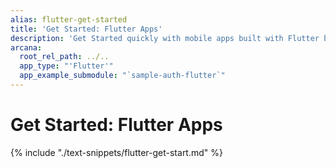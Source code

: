 ```yaml
---
alias: flutter-get-started
title: 'Get Started: Flutter Apps'
description: 'Get Started quickly with mobile apps built with Flutter by following these step-by-step instructions. Register the app, obtain a ClientID and then integrate the app with the Arcana Auth SDK.'
arcana:
  root_rel_path: ../..
  app_type: "'Flutter'"
  app_example_submodule: "`sample-auth-flutter`"
---
```


# Get Started: Flutter Apps

{% include "./text-snippets/flutter-get-start.md" %}